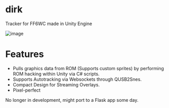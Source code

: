 # dirk
Tracker for FF6WC made in Unity Engine

![image](https://user-images.githubusercontent.com/74074951/210959467-efc6bda8-ebc6-4c33-94e0-ce23c6bb5411.png)

# Features
- Pulls graphics data from ROM (Supports custom sprites) by performing ROM hacking within Unity via C# scripts.
- Supports Autotracking via Websockets through QUSB2Snes.
- Compact Design for Streaming Overlays.
- Pixel-perfect

No longer in development, might port to a Flask app some day.
